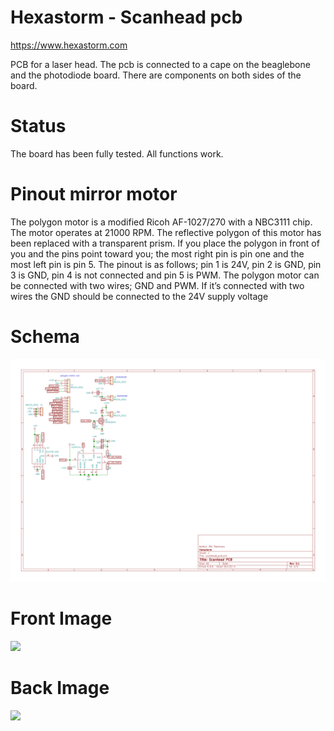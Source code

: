 Hexastorm - Scanhead pcb
========================================

https://www.hexastorm.com

PCB for a laser head. The pcb is connected to a cape on the beaglebone and the photodiode board.
There are components on both sides of the board.

# Status
The board has been fully tested. All functions work.

# Pinout mirror motor
The polygon motor is a modified Ricoh AF-1027/270 with a NBC3111 chip. The motor operates at
21000 RPM. The reflective polygon of this motor has been replaced with a
transparent prism. If you place the polygon in front of you and the pins point
toward you; the most right pin is pin one and the most left pin is pin 5. The
pinout is as follows; pin 1 is 24V, pin 2 is GND, pin 3 is GND, pin 4 is not
connected and pin 5 is PWM. The polygon motor can be connected with two
wires; GND and PWM. If it’s connected with two wires the GND should be
connected to the 24V supply voltage

# Schema
![](./images/scanhead_pcb.svg)
# Front Image
![](https://cdn.hackaday.io/images/8236961564575928556.jpg)
# Back Image
![](https://cdn.hackaday.io/images/6779841564575963046.jpg)

